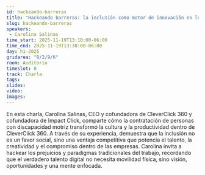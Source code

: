 ```yaml
---
id: hackeando-barreras
title: "Hackeando barreras: la inclusión como motor de innovación en los negocios"
slug: hackeando-barreras
speakers:
 - Carolina Salinas
time_start: 2025-11-19T13:10:00-06:00
time_end: 2025-11-19T13:30:00-06:00
day: h1-2025
gridarea: "8/2/9/6"
room: Auditorio
timeslot: 8
track: Charla
tags:
slides: 
video:
images:
---
```


En esta charla, Carolina Salinas, CEO y cofundadora de CleverClick 360 y cofundadora de
Impact Click, comparte cómo la contratación de personas con discapacidad motriz transformó la
cultura y la productividad dentro de CleverClick 360.
A través de su experiencia, demuestra que la inclusión no es un favor social, sino una ventaja
competitiva que potencia el talento, la creatividad y el compromiso dentro de las empresas.
Carolina invita a hackear los prejuicios y paradigmas tradicionales del trabajo, recordando que
el verdadero talento digital no necesita movilidad física, sino visión, oportunidades y una mente
enfocada.